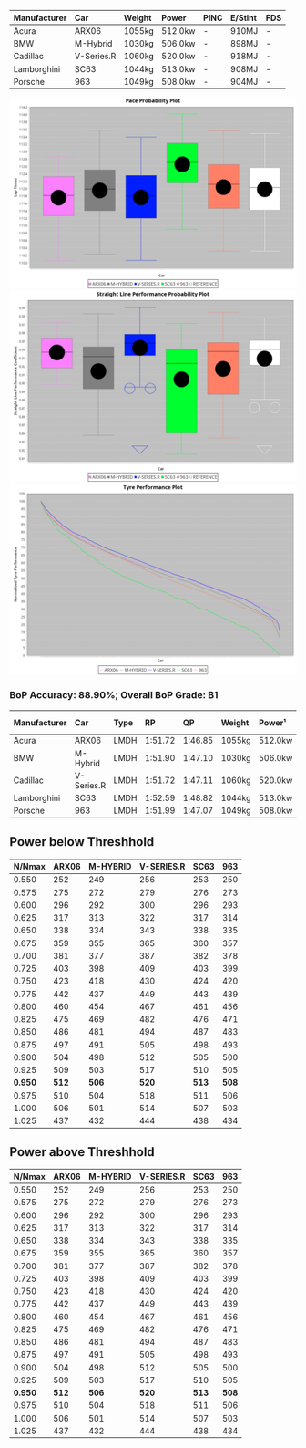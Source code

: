 | Manufacturer | Car        | Weight | Power   | PINC    | E/Stint | FDS     |
|:-|:-|:-|:-|:-|:-|:-|
| Acura        | ARX06      | 1055kg | 512.0kw |    -    | 910MJ   |    -    |
| BMW          | M-Hybrid   | 1030kg | 506.0kw |    -    | 898MJ   |    -    |
| Cadillac     | V-Series.R | 1060kg | 520.0kw |    -    | 918MJ   |    -    |
| Lamborghini  | SC63       | 1044kg | 513.0kw |    -    | 908MJ   |    -    |
| Porsche      | 963        | 1049kg | 508.0kw |    -    | 904MJ   |    -    |

![PACECHART](./IMG/OFFICIAL.png)
![STRAIGHTLINEPERFORMANCECHART](./IMG/OFFICIAL_sp.png)
![TYREPERFORMANCECHART](./IMG/OFFICIAL_tw.png)

### BoP Accuracy: 88.90%; Overall BoP Grade: B1
| Manufacturer | Car        | Type | RP      | QP      | Weight | Power¹  | Threshhold | PINC    | Power²   | E/Stint | AVG Vmax  | FDS     | RDLC | L/Stint | BOP-Grade | Model Accuracy | Model Points | Match%  | SimDiff |
|:-|:-|:-|:-|:-|:-|:-|:-|:-|:-|:-|:-|:-|:-|:-|:-|:-|:-|:-|:-|
| Acura        | ARX06      | LMDH | 1:51.72 | 1:46.85 | 1055kg | 512.0kw | 0.0kph     |    -    | 512.00kw |  910MJ  | 280.84kph |    -    | 1.02 | 29      | -C1       | 100.00%        | 996          | 79.63%  | #       |
| BMW          | M-Hybrid   | LMDH | 1:51.90 | 1:47.10 | 1030kg | 506.0kw | 0.0kph     |    -    | 506.00kw |  898MJ  | 278.08kph |    -    | 1.05 | 29      | ~A1       | 99.97%         | 2912         | 100.00% | -0.42   |
| Cadillac     | V-Series.R | LMDH | 1:51.72 | 1:47.11 | 1060kg | 520.0kw | 0.0kph     |    -    | 520.00kw |  918MJ  | 281.01kph |    -    | 1.01 | 29      | -A2       | 99.49%         | 5225         | 91.86%  | +1.27   |
| Lamborghini  | SC63       | LMDH | 1:52.59 | 1:48.82 | 1044kg | 513.0kw | 0.0kph     |    -    | 513.00kw |  908MJ  | 276.61kph |    -    | 1.06 | 29      | +C2       | 100.00%        | 784          | 73.01%  | #       |
| Porsche      | 963        | LMDH | 1:51.99 | 1:47.07 | 1049kg | 508.0kw | 0.0kph     |    -    | 508.00kw |  904MJ  | 277.78kph |    -    | 1.03 | 29      | ~A1       | 99.92%         | 14207        | 100.00% | +0.78   |

## Power below Threshhold
| N/Nmax    | ARX06   | M-HYBRID | V-SERIES.R | SC63    | 963     |
|:-|:-|:-|:-|:-|:-|
|  0.550    |  252    |  249     |  256       |  253    |  250    |
|  0.575    |  275    |  272     |  279       |  276    |  273    |
|  0.600    |  296    |  292     |  300       |  296    |  293    |
|  0.625    |  317    |  313     |  322       |  317    |  314    |
|  0.650    |  338    |  334     |  343       |  338    |  335    |
|  0.675    |  359    |  355     |  365       |  360    |  357    |
|  0.700    |  381    |  377     |  387       |  382    |  378    |
|  0.725    |  403    |  398     |  409       |  403    |  399    |
|  0.750    |  423    |  418     |  430       |  424    |  420    |
|  0.775    |  442    |  437     |  449       |  443    |  439    |
|  0.800    |  460    |  454     |  467       |  461    |  456    |
|  0.825    |  475    |  469     |  482       |  476    |  471    |
|  0.850    |  486    |  481     |  494       |  487    |  483    |
|  0.875    |  497    |  491     |  505       |  498    |  493    |
|  0.900    |  504    |  498     |  512       |  505    |  500    |
|  0.925    |  509    |  503     |  517       |  510    |  505    |
| **0.950** | **512** | **506**  | **520**    | **513** | **508** |
|  0.975    |  510    |  504     |  518       |  511    |  506    |
|  1.000    |  506    |  501     |  514       |  507    |  503    |
|  1.025    |  437    |  432     |  444       |  438    |  434    |

## Power above Threshhold
| N/Nmax    | ARX06   | M-HYBRID | V-SERIES.R | SC63    | 963     |
|:-|:-|:-|:-|:-|:-|
|  0.550    |  252    |  249     |  256       |  253    |  250    |
|  0.575    |  275    |  272     |  279       |  276    |  273    |
|  0.600    |  296    |  292     |  300       |  296    |  293    |
|  0.625    |  317    |  313     |  322       |  317    |  314    |
|  0.650    |  338    |  334     |  343       |  338    |  335    |
|  0.675    |  359    |  355     |  365       |  360    |  357    |
|  0.700    |  381    |  377     |  387       |  382    |  378    |
|  0.725    |  403    |  398     |  409       |  403    |  399    |
|  0.750    |  423    |  418     |  430       |  424    |  420    |
|  0.775    |  442    |  437     |  449       |  443    |  439    |
|  0.800    |  460    |  454     |  467       |  461    |  456    |
|  0.825    |  475    |  469     |  482       |  476    |  471    |
|  0.850    |  486    |  481     |  494       |  487    |  483    |
|  0.875    |  497    |  491     |  505       |  498    |  493    |
|  0.900    |  504    |  498     |  512       |  505    |  500    |
|  0.925    |  509    |  503     |  517       |  510    |  505    |
| **0.950** | **512** | **506**  | **520**    | **513** | **508** |
|  0.975    |  510    |  504     |  518       |  511    |  506    |
|  1.000    |  506    |  501     |  514       |  507    |  503    |
|  1.025    |  437    |  432     |  444       |  438    |  434    |
